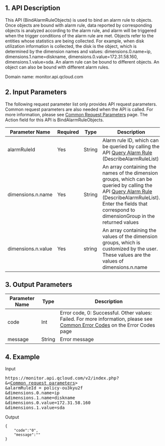 ## 1. API Description

This API (BindAlarmRuleObjects) is used to bind an alarm rule to objects. Once objects are bound with alarm rule, data reported by corresponding objects is analyzed according to the alarm rule, and alarm will be triggered when the trigger conditions of the alarm rule are met.
Objects refer to the entities whose statistics are being collected. For example, when disk utilization information is collected, the disk is the object, which is determined by the dimension names and values: dimensions.0.name=ip, dimensions.1.name=diskname,
dimensions.0.value=172.31.58.160, dimensions.1.value=sda.
An alarm rule can be bound to different objects. An object can also be bound with different alarm rules.

Domain name: monitor.api.qcloud.com


## 2. Input Parameters
The following request parameter list only provides API request parameters. Common request parameters are also needed when the API is called. For more information, please see <a href="/doc/api/255/公共请求参数" title="Common Request Parameters">Common Request Parameters</a> page. The Action field for this API is BindAlarmRuleObjects.

| Parameter Name | Required | Type | Description |
|---------|---------|---------|---------|
| alarmRuleId | Yes | String | Alarm rule ID, which can be queried by calling the API <a href="/doc/api/255/查询告警规则" title="Query Alarm Rule">Query Alarm Rule</a> (DescribeAlarmRuleList) |
| dimensions.n.name | Yes | String | An array containing the names of the dimension groups, which can be queried by calling the API <a href="/doc/api/255/查询告警规则" title="Query Alarm Rule">Query Alarm Rule</a> (DescribeAlarmRuleList). Enter the fields that correspond to dimensionGroup in the returned values |
| dimensions.n.value | Yes | string | An array containing the values of the dimension groups, which is customized by the user. These values are the values of dimensions.n.name |



## 3. Output Parameters
| Parameter Name | Type | Description |
|---------|---------|---------|
| code | Int | Error code, 0:  Successful. Other values: Failed. For more information, please see <a href="/doc/api/255/错误码" title="Error Codes">Common Error Codes</a> on the Error Codes page |
| message | String | Error message |


## 4. Example
Input
<pre>
https://monitor.api.qcloud.com/v2/index.php?
&<<a href="https://cloud.tencent.com/doc/api/229/6976">Common request parameters</a>>
&alarmRuleId = policy-ou3kyu2f 
&dimensions.0.name=ip
&dimensions.1.name=diskname
&dimensions.0.value=172.31.58.160
&dimensions.1.value=sda
</pre>
Output
```
{
    "code":"0",
    "message":""
}
```


